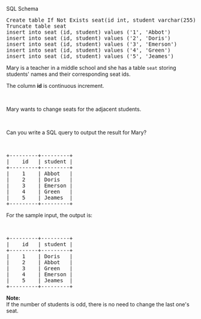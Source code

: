 <div><p>SQL Schema</p>
<pre>
Create table If Not Exists seat(id int, student varchar(255))
Truncate table seat
insert into seat (id, student) values ('1', 'Abbot')
insert into seat (id, student) values ('2', 'Doris')
insert into seat (id, student) values ('3', 'Emerson')
insert into seat (id, student) values ('4', 'Green')
insert into seat (id, student) values ('5', 'Jeames')
</pre>
</div>

<div><p>Mary is a teacher in a middle school and she has a table <code>seat</code> storing students' names and their corresponding seat ids.</p>
The column <b>id</b> is continuous increment.

<p>&nbsp;</p>
Mary wants to change seats for the adjacent students.

<p>&nbsp;</p>
Can you write a SQL query to output the result for Mary?

<p>&nbsp;</p>

<pre>+---------+---------+
|    id   | student |
+---------+---------+
|    1    | Abbot   |
|    2    | Doris   |
|    3    | Emerson |
|    4    | Green   |
|    5    | Jeames  |
+---------+---------+
</pre>
For the sample input, the output is:

<p>&nbsp;</p>

<pre>+---------+---------+
|    id   | student |
+---------+---------+
|    1    | Doris   |
|    2    | Abbot   |
|    3    | Green   |
|    4    | Emerson |
|    5    | Jeames  |
+---------+---------+
</pre>

<p><b>Note:</b><br>
If the number of students is odd, there is no need to change the last one's seat.</p>
</div>